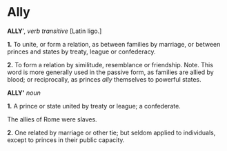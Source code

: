# Ally

**ALLY**', _verb transitive_ \[Latin ligo.\]

**1.** To unite, or form a relation, as between families by marriage, or between princes and states by treaty, league or confederacy.

**2.** To form a relation by similitude, resemblance or friendship. Note. This word is more generally used in the passive form, as families are allied by blood; or reciprocally, as princes _ally_ themselves to powerful states.

**ALLY'** _noun_

**1.** A prince or state united by treaty or league; a confederate.

The allies of Rome were slaves.

**2.** One related by marriage or other tie; but seldom applied to individuals, except to princes in their public capacity.